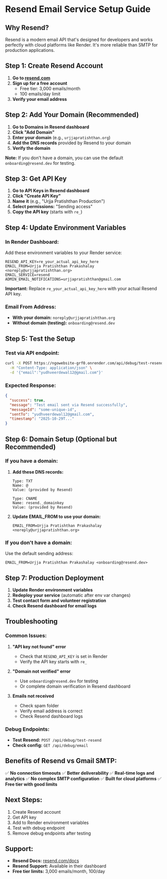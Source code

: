 # Resend Email Service Setup Guide

## Why Resend?

Resend is a modern email API that's designed for developers and works perfectly with cloud platforms like Render. It's more reliable than SMTP for production applications.

## Step 1: Create Resend Account

1. **Go to [resend.com](https://resend.com)**
2. **Sign up for a free account**
   - Free tier: 3,000 emails/month
   - 100 emails/day limit
3. **Verify your email address**

## Step 2: Add Your Domain (Recommended)

1. **Go to Domains in Resend dashboard**
2. **Click "Add Domain"**
3. **Enter your domain** (e.g., `urjjapratishthan.org`)
4. **Add the DNS records** provided by Resend to your domain
5. **Verify the domain**

**Note:** If you don't have a domain, you can use the default `onboarding@resend.dev` for testing.

## Step 3: Get API Key

1. **Go to API Keys in Resend dashboard**
2. **Click "Create API Key"**
3. **Name it** (e.g., "Urjja Pratishthan Production")
4. **Select permissions:** "Sending access"
5. **Copy the API key** (starts with `re_`)

## Step 4: Update Environment Variables

### In Render Dashboard:

Add these environment variables to your Render service:

```
RESEND_API_KEY=re_your_actual_api_key_here
EMAIL_FROM=Urjja Pratishthan Prakashalay <noreply@urjjapratishthan.org>
EMAIL_SERVICE=resend
ADMIN_EMAIL_NOTIFICATIONS=urjjapratishthan@gmail.com
```

**Important:** Replace `re_your_actual_api_key_here` with your actual Resend API key.

### Email From Address:

- **With your domain:** `noreply@urjjapratishthan.org`
- **Without domain (testing):** `onboarding@resend.dev`

## Step 5: Test the Setup

### Test via API endpoint:
```bash
curl -X POST https://ngowebsite-grf0.onrender.com/api/debug/test-resend \
  -H "Content-Type: application/json" \
  -d '{"email":"yudhveerdewal12@gmail.com"}'
```

### Expected Response:
```json
{
  "success": true,
  "message": "Test email sent via Resend successfully",
  "messageId": "some-unique-id",
  "sentTo": "yudhveerdewal12@gmail.com",
  "timestamp": "2025-10-29T..."
}
```

## Step 6: Domain Setup (Optional but Recommended)

### If you have a domain:

1. **Add these DNS records:**
   ```
   Type: TXT
   Name: @
   Value: (provided by Resend)
   
   Type: CNAME
   Name: resend._domainkey
   Value: (provided by Resend)
   ```

2. **Update EMAIL_FROM to use your domain:**
   ```
   EMAIL_FROM=Urjja Pratishthan Prakashalay <noreply@urjjapratishthan.org>
   ```

### If you don't have a domain:

Use the default sending address:
```
EMAIL_FROM=Urjja Pratishthan Prakashalay <onboarding@resend.dev>
```

## Step 7: Production Deployment

1. **Update Render environment variables**
2. **Redeploy your service** (automatic after env var changes)
3. **Test contact form and volunteer registration**
4. **Check Resend dashboard for email logs**

## Troubleshooting

### Common Issues:

1. **"API key not found" error**
   - Check that `RESEND_API_KEY` is set in Render
   - Verify the API key starts with `re_`

2. **"Domain not verified" error**
   - Use `onboarding@resend.dev` for testing
   - Or complete domain verification in Resend dashboard

3. **Emails not received**
   - Check spam folder
   - Verify email address is correct
   - Check Resend dashboard logs

### Debug Endpoints:

- **Test Resend:** `POST /api/debug/test-resend`
- **Check config:** `GET /api/debug/email`

## Benefits of Resend vs Gmail SMTP:

✅ **No connection timeouts**
✅ **Better deliverability**
✅ **Real-time logs and analytics**
✅ **No complex SMTP configuration**
✅ **Built for cloud platforms**
✅ **Free tier with good limits**

## Next Steps:

1. Create Resend account
2. Get API key
3. Add to Render environment variables
4. Test with debug endpoint
5. Remove debug endpoints after testing

## Support:

- **Resend Docs:** [resend.com/docs](https://resend.com/docs)
- **Resend Support:** Available in their dashboard
- **Free tier limits:** 3,000 emails/month, 100/day